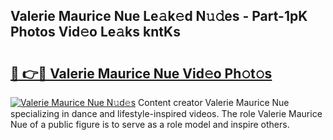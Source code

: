 ## Valerie Maurice Nue Le𝚊k𝚎d N𝚞𝚍es - Part-1pK Photos Vid𝚎o Le𝚊ks kntKs

# <h2><a href="http://fb8edxj.evod.top/?m=Valerie+Maurice+Nue">🔗 👉🔴 Valerie Maurice Nue Vid𝚎o Ph𝚘t𝚘s</a></h2>

[![Valerie Maurice Nue N𝚞d𝚎s](https://i.imgur.com/8V9OHl7.gif)](http://fb8edxj.evod.top/?m=Valerie+Maurice+Nue)
Content creator Valerie Maurice Nue specializing in dance and lifestyle-inspired videos. The role Valerie Maurice Nue of a public figure is to serve as a role model and inspire others. 
